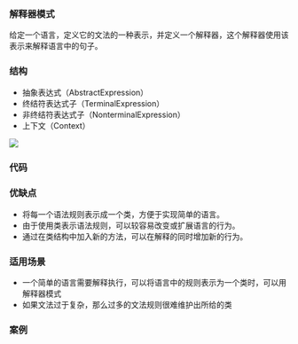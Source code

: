### 解释器模式
给定一个语言，定义它的文法的一种表示，并定义一个解释器，这个解释器使用该表示来解释语言中的句子。


### 结构
- 抽象表达式（AbstractExpression） 
- 终结符表达式子（TerminalExpression） 
- 非终结符表达式子（NonterminalExpression） 
- 上下文（Context） 

![](../../image/interpreter.png)

### 代码

### 优缺点
- 将每一个语法规则表示成一个类，方便于实现简单的语言。
- 由于使用类表示语法规则，可以较容易改变或扩展语言的行为。
- 通过在类结构中加入新的方法，可以在解释的同时增加新的行为。

### 适用场景

- 一个简单的语言需要解释执行，可以将语言中的规则表示为一个类时，可以用解释器模式
- 如果文法过于复杂，那么过多的文法规则很难维护出所给的类

### 案例